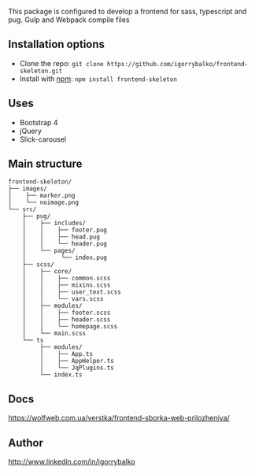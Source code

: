 This package is configured to develop a frontend for sass, typescript and pug. Gulp and Webpack compile files
## Installation options
- Clone the repo: `git clone https://github.com/igorrybalko/frontend-skeleton.git`
- Install with [npm](https://www.npmjs.com/): `npm install frontend-skeleton`
## Uses
- Bootstrap 4
- jQuery
- Slick-carousel
## Main structure
```
frontend-skeleton/
├── images/
│    ├── marker.png
│    └── noimage.png
└── src/
    ├── pug/
    │    ├── includes/
    │    │    ├── footer.pug
    │    │    ├── head.pug
    │    │    └── header.pug
    │    └── pages/
    │          └── index.pug
    ├── scss/
    │    ├── core/
    │    │    ├── common.scss
    │    │    ├── mixins.scss
    │    │    ├── user_text.scss
    │    │    └── vars.scss
    │    ├── modules/
    │    │    ├── footer.scss
    │    │    ├── header.scss
    │    │    └── homepage.scss
    │    └── main.scss
    └── ts
         ├── modules/
         │    ├── App.ts
         │    ├── AppHelper.ts
         │    └── JqPlugins.ts
         └── index.ts
```
## Docs
https://wolfweb.com.ua/verstka/frontend-sborka-web-prilozheniya/
## Author
http://www.linkedin.com/in/igorrybalko
